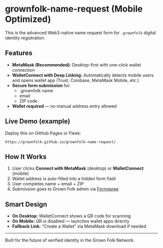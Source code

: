 # grownfolk-name-request (Mobile Optimized)

This is the advanced Web3-native name request form for `.grownfolk` digital identity registration.

## Features
- **MetaMask (Recommended):** Desktop-first with one-click wallet connection
- **WalletConnect with Deep Linking:** Automatically detects mobile users and opens wallet app (Trust, Coinbase, MetaMask Mobile, etc.)
- **Secure form submission** for:
  - .grownfolk name
  - email
  - ZIP code
- **Wallet required** — no manual address entry allowed

## Live Demo (example)
Deploy this on GitHub Pages or Fleek:
```
https://grownfolk.github.io/grownfolk-name-request/
```

## How It Works
1. User clicks **Connect with MetaMask** (desktop) or **WalletConnect** (mobile)
2. Wallet address is auto-filled into a hidden form field
3. User completes name + email + ZIP
4. Submission goes to Grown Folk admin via [Formspree](https://formspree.io)

## Smart Design
- **On Desktop:** WalletConnect shows a QR code for scanning
- **On Mobile:** QR is disabled — launches wallet apps directly
- **Fallback Link:** “Create a Wallet” via MetaMask download if needed

---

Built for the future of verified identity in the Grown Folk Network.
